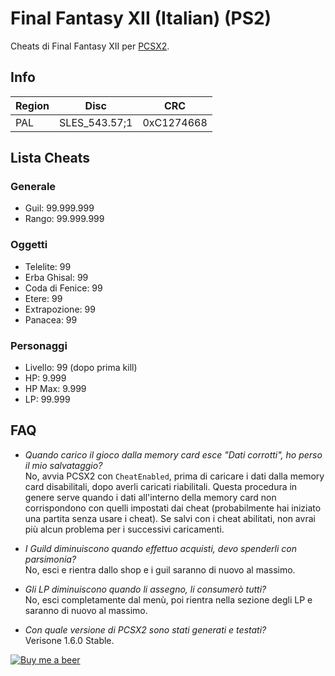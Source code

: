 # Final  Fantasy  XII (Italian) (PS2)
Cheats di Final Fantasy XII per [PCSX2](https://pcsx2.net/).
## Info
| Region | Disc | CRC |
|---|---|---|
|PAL| SLES_543.57;1 | 0xC1274668 |
## Lista Cheats
### Generale
 - Guil: 99.999.999
 - Rango: 99.999.999
### Oggetti
- Telelite: 99
- Erba Ghisal: 99
- Coda di Fenice: 99
- Etere: 99
- Extrapozione: 99
- Panacea: 99
### Personaggi
- Livello: 99 (dopo prima kill)
- HP: 9.999
- HP Max: 9.999
- LP: 99.999
## FAQ
- *Quando carico il gioco dalla memory card esce "Dati corrotti", ho perso il mio salvataggio?*\
No, avvia PCSX2 con `CheatEnabled`, prima di caricare i dati dalla memory card disabilitali, dopo averli caricati riabilitali.
Questa procedura in genere serve quando i dati all'interno della memory card non corrispondono con quelli impostati dai cheat (probabilmente hai iniziato una partita senza usare i cheat). Se salvi con i cheat abilitati, non avrai più alcun problema per i successivi caricamenti.

- *I Guild diminuiscono quando effettuo acquisti, devo spenderli con parsimonia?*\
No, esci e rientra dallo shop e i guil saranno di nuovo al massimo.

- *Gli LP diminuiscono quando li assegno, li consumerò tutti?*\
No, esci completamente dal menù, poi rientra nella sezione degli LP e saranno di nuovo al massimo.

- *Con quale versione di PCSX2 sono stati generati e testati?*\
Verisone 1.6.0 Stable.

<a href="https://www.buymeacoffee.com/mbcucciolo" target="_blank" title="Buy me a beer"><img src="https://www.mbcucciolo.com/cdn/BuyMeaBeer_v1.png" alt="Buy me a beer" title="Buy me a beer"></a>
